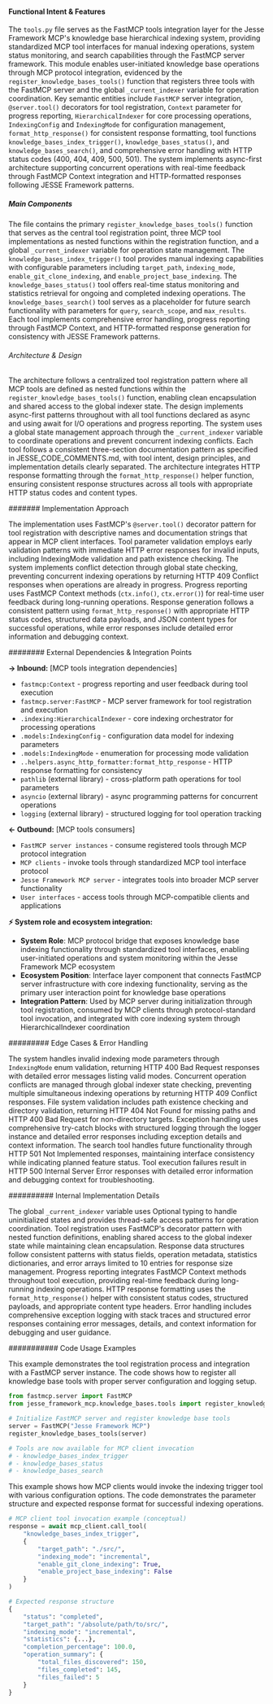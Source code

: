 <!-- CACHE_METADATA_START -->
<!-- Source File: {PROJECT_ROOT}/jesse-framework-mcp/jesse_framework_mcp/knowledge_bases/tools.py -->
<!-- Cached On: 2025-07-05T20:39:52.063209 -->
<!-- Source Modified: 2025-07-05T20:01:39.759968 -->
<!-- Cache Version: 1.0 -->
<!-- CACHE_METADATA_END -->

#### Functional Intent & Features

The `tools.py` file serves as the FastMCP tools integration layer for the Jesse Framework MCP's knowledge base hierarchical indexing system, providing standardized MCP tool interfaces for manual indexing operations, system status monitoring, and search capabilities through the FastMCP server framework. This module enables user-initiated knowledge base operations through MCP protocol integration, evidenced by the `register_knowledge_bases_tools()` function that registers three tools with the FastMCP server and the global `_current_indexer` variable for operation coordination. Key semantic entities include `FastMCP` server integration, `@server.tool()` decorators for tool registration, `Context` parameter for progress reporting, `HierarchicalIndexer` for core processing operations, `IndexingConfig` and `IndexingMode` for configuration management, `format_http_response()` for consistent response formatting, tool functions `knowledge_bases_index_trigger()`, `knowledge_bases_status()`, and `knowledge_bases_search()`, and comprehensive error handling with HTTP status codes (400, 404, 409, 500, 501). The system implements async-first architecture supporting concurrent operations with real-time feedback through FastMCP Context integration and HTTP-formatted responses following JESSE Framework patterns.

##### Main Components

The file contains the primary `register_knowledge_bases_tools()` function that serves as the central tool registration point, three MCP tool implementations as nested functions within the registration function, and a global `_current_indexer` variable for operation state management. The `knowledge_bases_index_trigger()` tool provides manual indexing capabilities with configurable parameters including `target_path`, `indexing_mode`, `enable_git_clone_indexing`, and `enable_project_base_indexing`. The `knowledge_bases_status()` tool offers real-time status monitoring and statistics retrieval for ongoing and completed indexing operations. The `knowledge_bases_search()` tool serves as a placeholder for future search functionality with parameters for `query`, `search_scope`, and `max_results`. Each tool implements comprehensive error handling, progress reporting through FastMCP Context, and HTTP-formatted response generation for consistency with JESSE Framework patterns.

###### Architecture & Design

The architecture follows a centralized tool registration pattern where all MCP tools are defined as nested functions within the `register_knowledge_bases_tools()` function, enabling clean encapsulation and shared access to the global indexer state. The design implements async-first patterns throughout with all tool functions declared as async and using await for I/O operations and progress reporting. The system uses a global state management approach through the `_current_indexer` variable to coordinate operations and prevent concurrent indexing conflicts. Each tool follows a consistent three-section documentation pattern as specified in JESSE_CODE_COMMENTS.md, with tool intent, design principles, and implementation details clearly separated. The architecture integrates HTTP response formatting through the `format_http_response()` helper function, ensuring consistent response structures across all tools with appropriate HTTP status codes and content types.

####### Implementation Approach

The implementation uses FastMCP's `@server.tool()` decorator pattern for tool registration with descriptive names and documentation strings that appear in MCP client interfaces. Tool parameter validation employs early validation patterns with immediate HTTP error responses for invalid inputs, including IndexingMode validation and path existence checking. The system implements conflict detection through global state checking, preventing concurrent indexing operations by returning HTTP 409 Conflict responses when operations are already in progress. Progress reporting uses FastMCP Context methods (`ctx.info()`, `ctx.error()`) for real-time user feedback during long-running operations. Response generation follows a consistent pattern using `format_http_response()` with appropriate HTTP status codes, structured data payloads, and JSON content types for successful operations, while error responses include detailed error information and debugging context.

######## External Dependencies & Integration Points

**→ Inbound:** [MCP tools integration dependencies]
- `fastmcp:Context` - progress reporting and user feedback during tool execution
- `fastmcp.server:FastMCP` - MCP server framework for tool registration and execution
- `.indexing:HierarchicalIndexer` - core indexing orchestrator for processing operations
- `.models:IndexingConfig` - configuration data model for indexing parameters
- `.models:IndexingMode` - enumeration for processing mode validation
- `..helpers.async_http_formatter:format_http_response` - HTTP response formatting for consistency
- `pathlib` (external library) - cross-platform path operations for tool parameters
- `asyncio` (external library) - async programming patterns for concurrent operations
- `logging` (external library) - structured logging for tool operation tracking

**← Outbound:** [MCP tools consumers]
- `FastMCP server instances` - consume registered tools through MCP protocol integration
- `MCP clients` - invoke tools through standardized MCP tool interface protocol
- `Jesse Framework MCP server` - integrates tools into broader MCP server functionality
- `User interfaces` - access tools through MCP-compatible clients and applications

**⚡ System role and ecosystem integration:**
- **System Role**: MCP protocol bridge that exposes knowledge base indexing functionality through standardized tool interfaces, enabling user-initiated operations and system monitoring within the Jesse Framework MCP ecosystem
- **Ecosystem Position**: Interface layer component that connects FastMCP server infrastructure with core indexing functionality, serving as the primary user interaction point for knowledge base operations
- **Integration Pattern**: Used by MCP server during initialization through tool registration, consumed by MCP clients through protocol-standard tool invocation, and integrated with core indexing system through HierarchicalIndexer coordination

######### Edge Cases & Error Handling

The system handles invalid indexing mode parameters through `IndexingMode` enum validation, returning HTTP 400 Bad Request responses with detailed error messages listing valid modes. Concurrent operation conflicts are managed through global indexer state checking, preventing multiple simultaneous indexing operations by returning HTTP 409 Conflict responses. File system validation includes path existence checking and directory validation, returning HTTP 404 Not Found for missing paths and HTTP 400 Bad Request for non-directory targets. Exception handling uses comprehensive try-catch blocks with structured logging through the logger instance and detailed error responses including exception details and context information. The search tool handles future functionality through HTTP 501 Not Implemented responses, maintaining interface consistency while indicating planned feature status. Tool execution failures result in HTTP 500 Internal Server Error responses with detailed error information and debugging context for troubleshooting.

########## Internal Implementation Details

The global `_current_indexer` variable uses Optional typing to handle uninitialized states and provides thread-safe access patterns for operation coordination. Tool registration uses FastMCP's decorator pattern with nested function definitions, enabling shared access to the global indexer state while maintaining clean encapsulation. Response data structures follow consistent patterns with status fields, operation metadata, statistics dictionaries, and error arrays limited to 10 entries for response size management. Progress reporting integrates FastMCP Context methods throughout tool execution, providing real-time feedback during long-running indexing operations. HTTP response formatting uses the `format_http_response()` helper with consistent status codes, structured payloads, and appropriate content type headers. Error handling includes comprehensive exception logging with stack traces and structured error responses containing error messages, details, and context information for debugging and user guidance.

########### Code Usage Examples

This example demonstrates the tool registration process and integration with a FastMCP server instance. The code shows how to register all knowledge base tools with proper server configuration and logging setup.

```python
from fastmcp.server import FastMCP
from jesse_framework_mcp.knowledge_bases.tools import register_knowledge_bases_tools

# Initialize FastMCP server and register knowledge base tools
server = FastMCP("Jesse Framework MCP")
register_knowledge_bases_tools(server)

# Tools are now available for MCP client invocation
# - knowledge_bases_index_trigger
# - knowledge_bases_status  
# - knowledge_bases_search
```

This example shows how MCP clients would invoke the indexing trigger tool with various configuration options. The code demonstrates the parameter structure and expected response format for successful indexing operations.

```python
# MCP client tool invocation example (conceptual)
response = await mcp_client.call_tool(
    "knowledge_bases_index_trigger",
    {
        "target_path": "./src/",
        "indexing_mode": "incremental", 
        "enable_git_clone_indexing": True,
        "enable_project_base_indexing": False
    }
)

# Expected response structure
{
    "status": "completed",
    "target_path": "/absolute/path/to/src/",
    "indexing_mode": "incremental",
    "statistics": {...},
    "completion_percentage": 100.0,
    "operation_summary": {
        "total_files_discovered": 150,
        "files_completed": 145,
        "files_failed": 5
    }
}
```